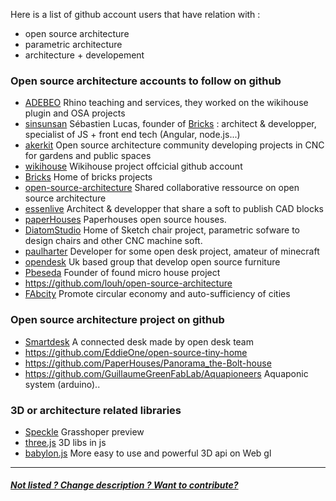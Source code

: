 Here is a list of github account users that have relation with : 
* open source architecture 
* parametric architecture 
* architecture + developement 

### Open source architecture accounts to follow on github 

* [ADEBEO](https://github.com/adebeo) Rhino teaching and services, they worked on the wikihouse plugin and OSA projects
* [sinsunsan](https://github.com/sinsunsan) Sébastien Lucas, founder of [Bricks](http://www.openbricks/io) : architect & developper, specialist of JS + front end tech (Angular, node.js...)
* [akerkit](https://github.com/AKERKits) Open source architecture community developing projects in CNC for gardens and public spaces
* [wikihouse](https://github.com/wikihouse) Wikihouse project offcicial github account 
* [Bricks](https://github.com/bricksapp) Home of bricks projects
* [open-source-architecture](https://github.com/open-source-architecture) Shared collaborative ressource on open source architecture
* [essenlive](https://github.com/essenlive) Architect & developper that share a soft to publish CAD blocks
* [paperHouses](https://github.com/PaperHouses) Paperhouses open source houses.
* [DiatomStudio](https://github.com/DiatomStudio) Home of Sketch chair project, parametric sofware to design chairs and other CNC machine soft.
* [paulharter](https://github.com/paulharter) Developer for some open desk project, amateur of minecraft
* [opendesk](https://github.com/opendesk) Uk based group that develop open source furniture
* [Pbeseda](https://github.com/pbeseda) Founder of found micro house project
* https://github.com/louh/open-source-architecture 
* [FAbcity](https://github.com/fabcity) Promote circular economy and auto-sufficiency of cities

### Open source architecture project on github 
* [Smartdesk](https://github.com/opendesk/smartdesk) A connected desk made by open desk team
* https://github.com/EddieOne/open-source-tiny-home
* https://github.com/PaperHouses/Panorama_the-Bolt-house
* https://github.com/GuillaumeGreenFabLab/Aquapioneers Aquaponic system (arduino).. 

### 3D or architecture related libraries
* [Speckle](https://github.com/didimitrie/future.speckle) Grasshoper preview
* [three.js](https://github.com/mrdoob/three.js/) 3D libs in js
* [babylon.js](http://www.babylonjs.com/) More easy to use and powerful 3D api on Web gl

*** 
##### [Not listed ? Change description ? Want to contribute?](/not-listed.md) 

